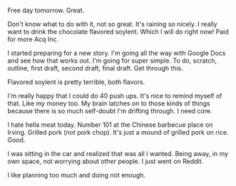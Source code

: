 Free day tomorrow. Great.

Don't know what to do with it, not so great. It's raining so nicely. I really want to drink the chocolate flavored soylent. Which I will do right now! Paid for more Acq Inc.

I started preparing for a new story. I'm going all the way with Google Docs and see how that works out. I'm going for super simple. To do, scratch, outline, first draft, second draft, final draft. Get through this.

Flavored soylent is pretty terrible, both flavors.

I'm really happy that I could do 40 push ups. It's nice to remind myself of that. Like my money too. My brain latches on to those kinds of things because there is so much self-doubt I'm drifting through. I need core.

I hate hella meat today. Number 101 at the Chinese barbecue place on Irving. Grilled pork (not pork chop). It's just a mound of grilled pork on rice. Good.

I was sitting in the car and realized that was all I wanted. Being away, in my own space, not worrying about other people. I just went on Reddit.

I like planning too much and doing not enough.

